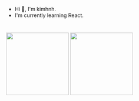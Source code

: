- Hi 👋, I'm kimhnh.
- I'm currently learning React.
#
<div>
  <img height=170em src="https://github-readme-stats.vercel.app/api?username=kimhnh&show_icons=true&theme=dark" />
  <img height=170em src="https://github-readme-stats.vercel.app/api/top-langs?username=kimhnh&layout=compact&langs_count=8&card_width=320&theme=dark" />
</div>
